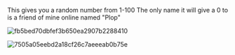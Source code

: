 This gives you a random number from 1-100
The only name it will give a 0 to is a friend of mine online named "Plop"

![fb5bed70dbfef3b650ea2907b2288410](https://github.com/OKjos/Rizzler/assets/113487918/bebc0ac6-b231-464c-8409-206b92c9fb9f)

![7505a05eebd2a18cf26c7aeeeab0b75e](https://github.com/OKjos/Rizzler/assets/113487918/ed076a6a-81ef-4f12-8a4e-1724946810de)
